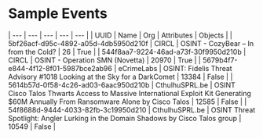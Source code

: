 # Sample Events
| --- | --- | --- | --- | --- |
| UUID | Name | Org | Attributes | Objects |
| 5bf26acf-d95c-4892-a05d-4db5950d210f | CIRCL | OSINT - CozyBear – In from the Cold? | 26 | True |
| 544f8aa7-9224-46ad-a73f-30f9950d210b | CIRCL | OSINT - Operation SMN (Novetta) | 20970 | True |
| 5679b4f7-e844-4f12-8f01-5987bce2ab96 | eCrimeLabs | OSINT: Fidelis Threat Advisory #1018 Looking at the Sky for a DarkComet | 13384 | False |
| 5614b57d-0f58-4c26-ad03-6aac950d210b | CthulhuSPRL.be | OSINT Cisco Talos Thwarts Access to Massive International Exploit Kit Generating $60M Annually From Ransomware Alone by Cisco Talos | 12585 | False |
| 54f8688d-9444-4033-82fb-3c19950d210 | CthulhuSPRL.be | OSINT Threat Spotlight: Angler Lurking in the Domain Shadows by Cisco Talos group | 10549 | False |